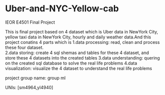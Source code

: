 # Uber-and-NYC-Yellow-cab
IEOR E4501 Final Project

This is final project based on 4 dataset which is Uber data in NewYork City, yellow taxi data in NewYork City, hourly and daily weather data.And this project conatins 4 parts which is
1.data processing: read, clean and process these four dataset.  
2.data storing: create 4 sql shemas and tables for these 4 dataset, and store these 4 datasets into the created tables
3.data understanding: quering on the created sql database to solve the real life problems
4.data visualization: visualize the 4 dataset to understand the real life problems


project group name: group ml 


UNIs: [sm4964,yl4940]
